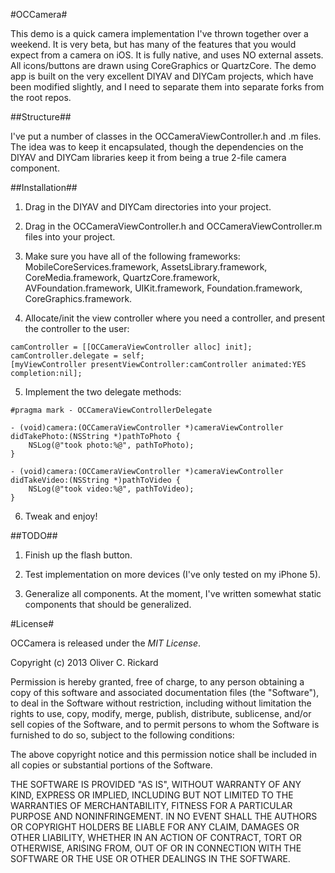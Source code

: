 #OCCamera#

This demo is a quick camera implementation I've thrown together over a weekend.  It is very beta, but has many of the features that you would expect from a camera on iOS.  It is fully native, and uses NO external assets.  All icons/buttons are drawn using CoreGraphics or QuartzCore.  The demo app is built on the very excellent DIYAV and DIYCam projects, which have been modified slightly, and I need to separate them into separate forks from the root repos.

##Structure##

I've put a number of classes in the OCCameraViewController.h and .m files.  The idea was to keep it encapsulated, though the dependencies on the DIYAV and DIYCam libraries keep it from being a true 2-file camera component.

##Installation##

1.  Drag in the DIYAV and DIYCam directories into your project.

2.  Drag in the OCCameraViewController.h and OCCameraViewController.m files into your project.

3.  Make sure you have all of the following frameworks:  MobileCoreServices.framework, AssetsLibrary.framework, CoreMedia.framework, QuartzCore.framework, AVFoundation.framework, UIKit.framework, Foundation.framework, CoreGraphics.framework.

4.  Allocate/init the view controller where you need a controller, and present the controller to the user:

```
camController = [[OCCameraViewController alloc] init];
camController.delegate = self;
[myViewController presentViewController:camController animated:YES completion:nil];
```

5.  Implement the two delegate methods:

```
#pragma mark - OCCameraViewControllerDelegate 

- (void)camera:(OCCameraViewController *)cameraViewController didTakePhoto:(NSString *)pathToPhoto {
    NSLog(@"took photo:%@", pathToPhoto);
}

- (void)camera:(OCCameraViewController *)cameraViewController didTakeVideo:(NSString *)pathToVideo {
    NSLog(@"took video:%@", pathToVideo);
}
```

6.  Tweak and enjoy!

##TODO##

1.  Finish up the flash button.

2.  Test implementation on more devices (I've only tested on my iPhone 5).

3. Generalize all components.  At the moment, I've written somewhat static components that should be generalized.

#License#

OCCamera is released under the *MIT License*.

Copyright (c) 2013 Oliver C. Rickard

Permission is hereby granted, free of charge, to any person obtaining a copy of this software and associated documentation files (the "Software"), to deal in the Software without restriction, including without limitation the rights to use, copy, modify, merge, publish, distribute, sublicense, and/or sell copies of the Software, and to permit persons to whom the Software is furnished to do so, subject to the following conditions:

The above copyright notice and this permission notice shall be included in all copies or substantial portions of the Software.

THE SOFTWARE IS PROVIDED "AS IS", WITHOUT WARRANTY OF ANY KIND, EXPRESS OR IMPLIED, INCLUDING BUT NOT LIMITED TO THE WARRANTIES OF MERCHANTABILITY, FITNESS FOR A PARTICULAR PURPOSE AND NONINFRINGEMENT. IN NO EVENT SHALL THE AUTHORS OR COPYRIGHT HOLDERS BE LIABLE FOR ANY CLAIM, DAMAGES OR OTHER LIABILITY, WHETHER IN AN ACTION OF CONTRACT, TORT OR OTHERWISE, ARISING FROM, OUT OF OR IN CONNECTION WITH THE SOFTWARE OR THE USE OR OTHER DEALINGS IN THE SOFTWARE.